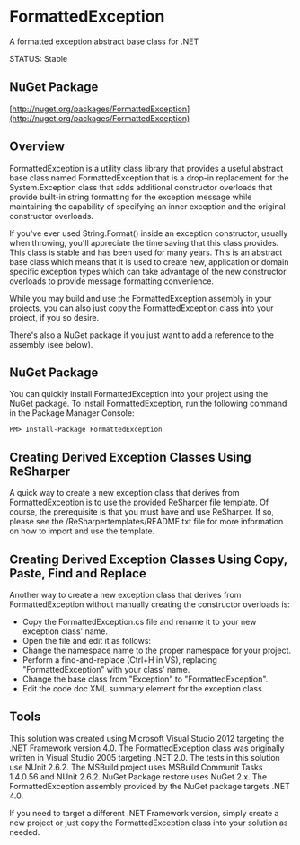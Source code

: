 # FormattedException #

A formatted exception abstract base class for .NET

STATUS: Stable

NuGet Package
-------------

[http://nuget.org/packages/FormattedException](http://nuget.org/packages/FormattedException)


Overview
--------

FormattedException is a utility class library that provides a useful 
abstract base class named FormattedException that is a drop-in replacement for 
the System.Exception class that adds additional constructor overloads that 
provide built-in string formatting for the exception message while maintaining 
the capability of specifying an inner exception and the original constructor overloads.

If you've ever used String.Format() inside an exception constructor, usually when throwing, 
you'll appreciate the time saving that this class provides. This class is stable and has 
been used for many years. This is an abstract base class which means 
that it is used to create new, application or domain specific exception types which 
can take advantage of the new constructor overloads to provide message formatting convenience.

While you may build and use the FormattedException assembly in your projects, you 
can also just copy the FormattedException class into your project, if you so desire.

There's also a NuGet package if you just want to add a reference to the assembly (see below).


NuGet Package
-------------

You can quickly install FormattedException into your project using the NuGet package.
To install FormattedException, run the following command in the Package Manager Console:

`PM> Install-Package FormattedException`


Creating Derived Exception Classes Using ReSharper
--------------------------------------------------

A quick way to create a new exception class that derives from FormattedException is to 
use the provided ReSharper file template. Of course, the prerequisite is that you must 
have and use ReSharper. If so, please see the /ReSharpertemplates/README.txt file for 
more information on how to import and use the template.


Creating Derived Exception Classes Using Copy, Paste, Find and Replace
----------------------------------------------------------------------

Another way to create a new exception class that derives from FormattedException 
without manually creating the constructor overloads is:

- Copy the FormattedException.cs file and rename it to your new exception class' name.
- Open the file and edit it as follows:
- Change the namespace name to the proper namespace for your project.
- Perform a find-and-replace (Ctrl+H in VS), replacing "FormattedException" with your class' name.
- Change the base class from "Exception" to "FormattedException".
- Edit the code doc XML summary element for the exception class.


Tools
-----

This solution was created using Microsoft Visual Studio 2012 targeting the .NET Framework version 4.0.
The FormattedException class was originally written in Visual Studio 2005 targeting .NET 2.0.
The tests in this solution use NUnit 2.6.2.
The MSBuild project uses MSBuild Communit Tasks 1.4.0.56 and NUnit 2.6.2.
NuGet Package restore uses NuGet 2.x.
The FormattedException assembly provided by the NuGet package targets .NET 4.0.

If you need to target a different .NET Framework version, simply create a new project or just 
copy the FormattedException class into your solution as needed.
